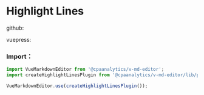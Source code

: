 # Highlight Lines

github:

<ClientOnly>
   <plugin-highlight-lines-github />
</ClientOnly>

vuepress:

<ClientOnly>
   <plugin-highlight-lines-vuepress />
</ClientOnly>

### Import：

```js
import VueMarkdownEditor from '@cpaanalytics/v-md-editor';
import createHighlightLinesPlugin from '@cpaanalytics/v-md-editor/lib/plugins/highlight-lines/index';

VueMarkdownEditor.use(createHighlightLinesPlugin());
```
